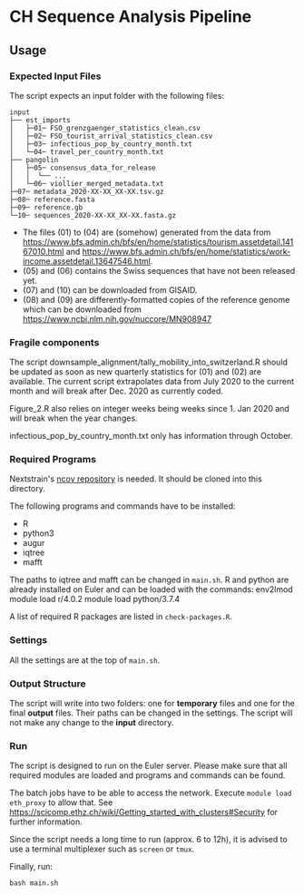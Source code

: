 # CH Sequence Analysis Pipeline

## Usage

### Expected Input Files

The script expects an input folder with the following files:

```
input
├── est_imports
│   ├─01─ FSO_grenzgaenger_statistics_clean.csv
│   ├─02─ FSO_tourist_arrival_statistics_clean.csv
│   ├─03─ infectious_pop_by_country_month.txt
│   └─04─ travel_per_country_month.txt
├── pangolin
│   ├─05─ consensus_data_for_release
│   │  └── ...
│   └─06─ viollier_merged_metadata.txt
├─07─ metadata_2020-XX-XX_XX-XX.tsv.gz
├─08─ reference.fasta
├─09─ reference.gb
└─10─ sequences_2020-XX-XX_XX-XX.fasta.gz
```

- The files (01) to (04) are (somehow) generated from the data from https://www.bfs.admin.ch/bfs/en/home/statistics/tourism.assetdetail.14167010.html and https://www.bfs.admin.ch/bfs/en/home/statistics/work-income.assetdetail.13647546.html.
- (05) and (06) contains the Swiss sequences that have not been released yet.
- (07) and (10) can be downloaded from GISAID.
- (08) and (09) are differently-formatted copies of the reference genome which can be downloaded from https://www.ncbi.nlm.nih.gov/nuccore/MN908947

### Fragile components

The script downsample_alignment/tally_mobility_into_switzerland.R should be updated as soon as new quarterly statistics for (01) and (02) are available. The current script extrapolates data from July 2020 to the current month and will break after Dec. 2020 as currently coded.

Figure_2.R also relies on integer weeks being weeks since 1. Jan 2020 and will break when the year changes.

infectious_pop_by_country_month.txt only has information through October.

### Required Programs

Nextstrain's [ncov repository](https://github.com/nextstrain/ncov) is needed. It should be cloned into this directory.

The following programs and commands have to be installed:

- R
- python3
- augur
- iqtree
- mafft

The paths to iqtree and mafft can be changed in `main.sh`.
R and python are already installed on Euler and can be loaded with the commands:
env2lmod
module load r/4.0.2
module load python/3.7.4

A list of required R packages are listed in `check-packages.R`.


### Settings

All the settings are at the top of `main.sh`.


### Output Structure

The script will write into two folders: one for **temporary** files and one for the final **output** files. Their paths can be changed in the settings. The script will not make any change to the **input** directory.


### Run

The script is designed to run on the Euler server. Please make sure that all required modules are loaded and programs and commands can be found.

The batch jobs have to be able to access the network. Execute `module load eth_proxy` to allow that. See https://scicomp.ethz.ch/wiki/Getting_started_with_clusters#Security for further information.

Since the script needs a long time to run (approx. 6 to 12h), it is advised to use a terminal multiplexer such as `screen` or `tmux`.

Finally, run:

```
bash main.sh
```
